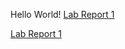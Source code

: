Hello World!
[Lab Report 1](lab-report-1-week-0.html)

[Lab Report 1](https://moonwsy.github.io/cse15l-lab-reports/lab-report-1-week-0.html)
